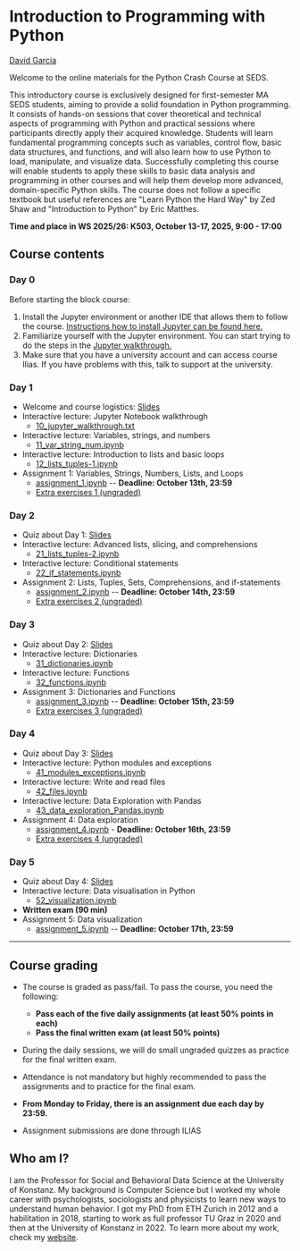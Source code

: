 # Introduction to Programming with Python
[David Garcia](http://dgarcia.eu)

Welcome to the online materials for the Python Crash Course at SEDS.

This introductory course is exclusively designed for first-semester MA SEDS students, aiming to provide a solid foundation in Python programming. 
It consists of hands-on sessions that cover theoretical and technical aspects of programming with Python and practical sessions where participants directly apply their acquired knowledge.
Students will learn fundamental programming concepts such as variables, control flow, basic data structures, and functions, and will also learn how to use Python to load, manipulate, and visualize data. 
Successfully completing this course will enable students to apply these skills to basic data analysis and programming in other courses and will help them develop more advanced, domain-specific Python skills.
The course does not follow a specific textbook but useful references are "Learn Python the Hard Way" by Zed Shaw and "Introduction to Python" by Eric Matthes.

**Time and place in WS 2025/26: K503, October 13-17, 2025, 9:00 - 17:00**

## Course contents

### Day 0

Before starting the block course:

1. Install the Jupyter environment or another IDE that allows them to follow the course.
[Instructions how to install Jupyter can be found here.](setup/Anaconda.html)
2. Familiarize yourself with the Jupyter environment. You can start trying to do the steps in the [Jupyter walkthrough.](Day1/10_jupyter_walkthrough.txt)
3. Make sure that you have a university account and can access course Ilias. If you have problems with this, talk to support at the university.


### Day 1

- Welcome and course logistics: [Slides](Day1/Slides/Day1.html)
- Interactive lecture: Jupyter Notebook walkthrough
    - [10_jupyter_walkthrough.txt](Day1/10_jupyter_walkthrough.txt)
- Interactive lecture: Variables, strings, and numbers
    - [11_var_string_num.ipynb](Day1/11_var_string_num.ipynb)
- Interactive lecture: Introduction to lists and basic loops
    - [12_lists_tuples-1.ipynb](Day1/12_lists_tuples-1.ipynb)
- Assignment 1: Variables, Strings, Numbers, Lists, and Loops
  - [assignment_1.ipynb](Day1/assignment_1/assignment_1.ipynb) -- **Deadline: October 13th, 23:59**
  - [Extra exercises 1 (ungraded)](Day1/assignment_1/assignment_1-extra.ipynb)

### Day 2

- Quiz about Day 1: [Slides](Day2/Slides/Day2.html)
- Interactive lecture: Advanced lists, slicing, and comprehensions
    - [21_lists_tuples-2.ipynb](Day2/21_lists_tuples-2.ipynb)
- Interactive lecture: Conditional statements
    - [22_if_statements.ipynb](Day2/22_if_statements.ipynb)
- Assignment 2: Lists, Tuples, Sets, Comprehensions, and if-statements
  - [assignment_2.ipynb](Day2/assignment_2/assignment_2.ipynb) -- **Deadline: October 14th, 23:59**
  - [Extra exercises 2 (ungraded)](Day2/assignment_2/assignment_2-extra.ipynb)

### Day 3

- Quiz about Day 2: [Slides](Day3/Slides/Day3.html)
- Interactive lecture: Dictionaries
  - [31_dictionaries.ipynb](Day3/31_dictionaries.ipynb)
- Interactive lecture: Functions
  - [32_functions.ipynb](Day3/32_functions.ipynb)
- Assignment 3: Dictionaries and Functions
  - [assignment_3.ipynb](Day3/assignment_3/assignment_3.ipynb) -- **Deadline: October 15th, 23:59**
  - [Extra exercises 3 (ungraded)](Day3/assignment_3/assignment_3-extra.ipynb)

### Day 4

- Quiz about Day 3: [Slides](Day4/Slides/Day4.html)
- Interactive lecture: Python modules and exceptions
  - [41_modules_exceptions.ipynb](Day4/41_modules_exceptions.ipynb)
- Interactive lecture: Write and read files
  - [42_files.ipynb](Day4/42_files.ipynb)
- Interactive lecture: Data Exploration with Pandas
  - [43_data_exploration_Pandas.ipynb](Day4/43_data_exploration_Pandas.ipynb)
- Assignment 4: Data exploration
  - [assignment_4.ipynb](Day4/assignment_4/assignment_4.ipynb) - **Deadline: October 16th, 23:59**
  - [Extra exercises 4 (ungraded)](Day4/assignment_4/assignment_4-extra.ipynb)

### Day 5

- Quiz about Day 4: [Slides](Day5/Slides/Day5.html)
- Interactive lecture: Data visualisation in Python
  - [52_visualization.ipynb](Day5/51_visualization.ipynb)
- **Written exam (90 min)**
- Assignment 5: Data visualization
  - [assignment_5.ipynb](Day5/assignment_5/assignment_5.ipynb) -- **Deadline: October 17th, 23:59**

--------------------------------------------------


## Course grading

- The course is graded as pass/fail. To pass the course, you need the following:
  - **Pass each of the five daily assignments (at least 50% points in each)**
  - **Pass the final written exam (at least 50% points)**

- During the daily sessions, we will do small ungraded quizzes as practice for the final written exam.
- Attendance is not mandatory but highly recommended to pass the assignments and to practice for the final exam.
- **From Monday to Friday, there is an assignment due each day by 23:59.**
- Assignment submissions are done through ILIAS

## Who am I?

I am the Professor for Social and Behavioral Data Science at the University of Konstanz. My background is Computer Science but I worked my whole career with psychologists, sociologists and physicists 
to learn new ways to understand human behavior. I got my PhD from ETH Zurich in 2012 and a habilitation in 2018, starting to work as 
full professor TU Graz in 2020 and then at the University of Konstanz in 2022. To learn more about my work, check my 
[website](https://dgarcia.eu).
